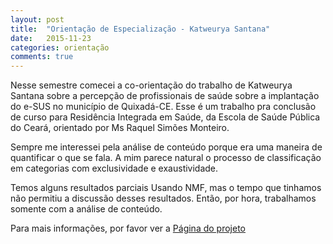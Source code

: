 ```yaml
---
layout: post
title:  "Orientação de Especialização - Katweurya Santana"
date:   2015-11-23
categories: orientação
comments: true
---
```


Nesse semestre comecei a co-orientação do trabalho de Katweurya Santana sobre a percepção 
de profissionais de saúde sobre a implantação do e-SUS no município de Quixadá-CE.
Esse é um trabalho pra conclusão de curso para Residência Integrada em Saúde, da 
Escola de Saúde Pública do Ceará, orientado por Ms Raquel Simões Monteiro.

Sempre me interessei pela análise de conteúdo porque era uma maneira de quantificar 
o que se fala. A mim parece natural o processo de classificação em categorias com
exclusividade e exaustividade.

Temos alguns resultados parciais Usando NMF, mas o tempo que tinhamos não permitiu
a discussão desses resultados. Então, por hora, trabalhamos somente com a análise de
conteúdo.

Para mais informações, por favor ver a [Página do projeto](https://github.com/diegopenhanut/katweurya2015/)
